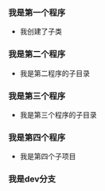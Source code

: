 ### 我是第一个程序
  - 我创建了子类
### 我是第二个程序
  - 我是第二程序的子目录
### 我是第三个程序
  - 我是第三个程序的子目录
### 我是第四个程序
  - 我是第四个子项目
### 我是dev分支
